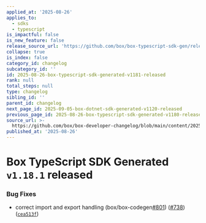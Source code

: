 ```yaml
---
applied_at: '2025-08-26'
applies_to:
  - sdks
  - typescript
is_impactful: false
is_new_feature: false
release_source_url: 'https://github.com/box/box-typescript-sdk-gen/releases/tag/v1.18.1'
collapse: true
is_index: false
category_id: changelog
subcategory_id: ''
id: 2025-08-26-box-typescript-sdk-generated-v1181-released
rank: null
total_steps: null
type: changelog
sibling_id: ''
parent_id: changelog
next_page_id: 2025-09-05-box-dotnet-sdk-generated-v1120-released
previous_page_id: 2025-08-26-box-typescript-sdk-generated-v1180-released
source_url: >-
  https://github.com/box/box-developer-changelog/blob/main/content/2025/08-26-box-typescript-sdk-generated-v1181-released.md
published_at: '2025-08-26'
---
```

# Box TypeScript SDK Generated `v1.18.1` released

### Bug Fixes

* correct import and export handling (box/box-codegen[#801][1]) ([#738][2]) ([`cea513f`][3])

[1]: https://github.com/box/box-typescript-sdk-gen/issues/801

[2]: https://github.com/box/box-typescript-sdk-gen/issues/738

[3]: https://github.com/box/box-typescript-sdk-gen/commit/cea513fcf3ed79b930e7067f06282c5bb08d8bd6